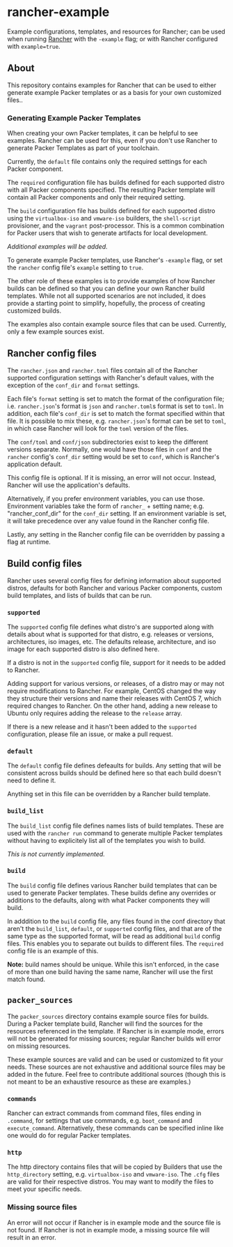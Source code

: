 # rancher-example
Example configurations, templates, and resources for Rancher; can be used when running [Rancher](https://github.com/mohae/rancher) with the `-example` flag; or with Rancher configured with `example=true`.

## About
This repository contains examples for Rancher that can be used to either generate example Packer templates or as a basis for your own customized files..

### Generating Example Packer Templates
When creating your own Packer templates, it can be helpful to see examples. Rancher can be used for this, even if you don't use Rancher to generate Packer Templates as part of your toolchain.

Currently, the `default` file contains only the required settings for each Packer component. 

The `required` configuration file has builds defined for each supported distro with all Packer components specified. The resulting Packer template will contain all Packer components and only their required setting.

The `build` configuration file has builds defined for each supported distro using the `virtualbox-iso` and `vmware-iso` builders, the `shell-script` provisioner, and the `vagrant` post-processor. This is a common combination for Packer users that wish to generate artifacts for local development.

_Additional examples will be added._

To generate example Packer templates, use Rancher's `-example` flag, or set the `rancher` config file's `example` setting to `true`.

The other role of these examples is to provide examples of how Rancher builds can be defined so that you can define your own Rancher build templates. While not all supported scenarios are not included, it does provide a starting point to simplify, hopefully, the process of creating customized builds.

The examples also contain example source files that can be used. Currently, only a few example sources exist.

## Rancher config files
The `rancher.json` and `rancher.toml` files contain all of the Rancher supported configuration settings with Rancher's default values, with the exception of the `conf_dir` and `format` settings. 

Each file's `format` setting is set to match the format of the configuration file; i.e. `rancher.json`'s format is `json` and `rancher.toml`s format is set to `toml`. In addition, each file's `conf_dir` is set to match the format specified within that file.  It is possible to mix these, e.g. `rancher.json`'s format can be set to `toml`, in which case Rancher will look for the `toml` version of the files.

The `conf/toml` and `conf/json` subdirectories exist to keep the different versions separate. Normally, one would have those files in `conf` and the `rancher` config's `conf_dir` setting would be set to `conf`, which is Rancher's application default.

This config file is optional. If it is missing, an error will not occur. Instead, Rancher will use the application's defaults. 

Alternatively, if you prefer environment variables, you can use those. Environment variables take the form of `rancher_` + setting name; e.g. "rancher_conf_dir" for the `conf_dir` setting. If an environment variable is set, it will take precedence over any value found in the Rancher config file.

Lastly, any setting in the Rancher config file can be overridden by passing a flag at runtime.

## Build config files
Rancher uses several config files for defining information about supported distros, defaults for both Rancher and various Packer components, custom build templates, and lists of builds that can be run.

### `supported`
The `supported` config file defines what distro's are supported along with details about what is supported for that distro, e.g. releases or versions, architectures, iso images, etc. The defaults release, architecture, and iso image for each supported distro is also defined here.

If a distro is not in the `supported` config file, support for it needs to be added to Rancher.

Adding support for various versions, or releases, of a distro may or may not require modifications to Rancher. For example, CentOS changed the way they structure their versions and name their releases with CentOS 7, which required changes to Rancher. On the other hand, adding a new release to Ubuntu only requires adding the release to the `release` array.

If there is a new release and it hasn't been added to the `supported` configuration, please file an issue, or make a pull request.

### `default`
The `default` config file defines defeaults for builds. Any setting that will be consistent across builds should be defined here so that each build doesn't need to define it.

Anything set in this file can be overridden by a Rancher build template.

### `build_list`
The `build_list` config file defines names lists of build templates. These are used with the `rancher run` command to generate multiple Packer templates without having to explicitely list all of the templates you wish to build.

_This is not currently implemented._

### `build`
The `build` config file defines various Rancher build templates that can be used to generate Packer templates. These builds define any overrides or additions to the defaults, along with what Packer components they will build.

In adddition to the `build` config file, any files found in the conf directory that aren't the `build_list`, `default`, or `supported` config files, and that are of the same type as the supported format, will be read as additional `build` config files. This enables you to separate out builds to different files. The `required` config file is an example of this.

__Note:__ build names should be unique. While this isn't enforced, in the case of more than one build having the same name, Rancher will use the first match found.

## `packer_sources`
The `packer_sources` directory contains example source files for builds. During a Packer template build, Rancher will find the sources for the resources referenced in the template. If Rancher is in example mode, errors will not be generated for missing sources; regular Rancher builds will error on missing resources.

These example sources are valid and can be used or customized to fit your needs. These sources are not exhaustive and additional source files may be added in the future. Feel free to contribute additional sources (though this is not meant to be an exhaustive resource as these are examples.)

### `commands`
Rancher can extract commands from command files, files ending in `.command`, for settings that use commands, e.g. `boot_command` and `execute_command`. Alternatively, these commands can be specified inline like one would do for regular Packer templates.

### `http`
The http directory contains files that will be copied by Builders that use the `http_directory` setting, e.g. `virtualbox-iso` and `vmware-iso`.  The `.cfg` files are valid for their respective distros. You may want to modify the files to meet your specific needs. 

### Missing source files
An error will not occur if Rancher is in example mode and the source file is not found. If Rancher is not in example mode, a missing source file will result in an error.

